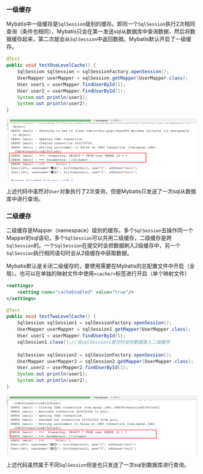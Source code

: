 ### 一级缓存

Mybatis中一级缓存是`SqlSession`级别的缓存。即同一个`SqlSession`执行2次相同查询（条件也相同），Mybatis只会在第一发送sql从数据库中查询数据，然后将数据缓存起来，第二次就会从`SqlSession`中返回数据。Mybatis默认开启了一级缓存。

~~~java
@Test
public void testOneLevelCache() {
    SqlSession sqlSession = sqlSessionFactory.openSession();
    UserMapper userMapper = sqlSession.getMapper(UserMapper.class);
    User user1 = userMapper.findUserById(1);
    User user2 = userMapper.findUserById(1);
    System.out.println(user1);
    System.out.println(user2);
}
~~~

![1536655016308](..\Images\Mybatis缓存1.png)



上述代码中虽然对`User`对象执行了2次查询，但是Mybatis只发送了一次sql从数据库中进行查询。

### 二级缓存

二级缓存是Mapper（namespace）级别的缓存。多个`SqlSession`去操作同一个Mapper的sql语句，多个`SqlSession`可以共用二级缓存，二级缓存是跨`SqlSession`的。一个`SqlSession`在提交时会把数据刷入2级缓存中，另一个`SqlSession`执行相同语句时会从2级缓存中获取数据。

Mybatis默认是关闭二级缓存的，要使用需要在Mybatis的总配置文件中开启（全局）。也可以在单独的映射文件中使用`<cache/>`标签进行开启（单个映射文件）

~~~xml
<settings>
    <setting name="cacheEnabled" value="true"/>
</settings>
~~~

~~~java
@Test
public void testTwoLevelCache() {
    SqlSession sqlSession1 = sqlSessionFactory.openSession();
    UserMapper userMapper = sqlSession1.getMapper(UserMapper.class);
    User user1 = userMapper.findUserById(1);
    sqlSession1.close();//当sqlSession1提交时会将数据放入二级缓存

    SqlSession sqlSession2 = sqlSessionFactory.openSession();
    UserMapper userMapper2 = sqlSession2.getMapper(UserMapper.class);
    User user2 = userMapper2.findUserById(1);
    System.out.println(user1);
    System.out.println(user2);
}
~~~

![1536656135757](..\Images\Mybatis缓存2.png)

上述代码虽然属于不同`SqlSession`但是也只发送了一次sql到数据库进行查询。

   